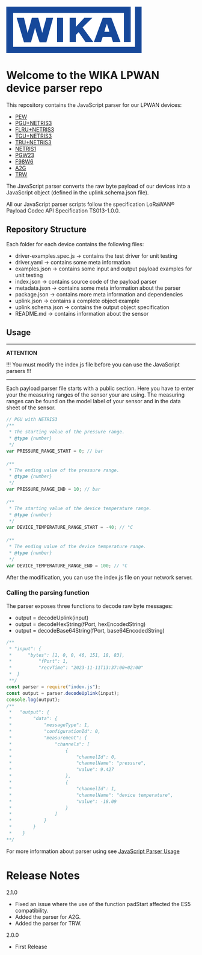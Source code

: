 ![WIKA](/assets/logo_wika.svg "WIKA")

# Welcome to the WIKA LPWAN device parser repo

This repository contains the JavaScript parser for our LPWAN devices:

* [PEW](src/PEW/) 
* [PGU+NETRIS3](src/PGU_NETRIS3/)
* [FLRU+NETRIS3](src/FLRU_NETRIS3/) 
* [TGU+NETRIS3](src/TGU_NETRIS3/)
* [TRU+NETRIS3](src/TRU_NETRIS3/) 
* [NETRIS1](src/NETRIS1/) 
* [PGW23](src/PGW23_100_11/)
* [F98W6](src/F98W6/) 
* [A2G](src/A2G/)
* [TRW](src/TRW/)

The JavaScript parser converts the raw byte payload of our devices into a JavaScript object (defined in the uplink.schema.json file).

All our JavaScript parser scripts follow the specification LoRaWAN® Payload Codec API Specification TS013-1.0.0.

## Repository Structure
Each folder for each device contains the following files:
* driver-examples.spec.js -> contains the test driver for unit testing
* driver.yaml -> contains some meta information
* examples.json -> contains some input and output payload examples for unit testing
* index.json -> contains source code of the payload parser
* metadata.json -> contains some meta information about the parser
* package.json -> contains more meta information and dependencies
* uplink.json -> contains a complete object example
* uplink.schema.json -> contains the output object specification
* README.md -> contains information about the sensor

## Usage
---
**ATTENTION**

!!! You must modify the index.js file before you can use the JavaScript parsers !!!

---

Each payload parser file starts with a public section. Here you have to enter your the measuring ranges of the sensor your are using. The measuring ranges can be found on the model label of your sensor and in the data sheet of the sensor.

```javascript
// PGU with NETRIS3  
/**
 * The starting value of the pressure range.
 * @type {number}
 */
var PRESSURE_RANGE_START = 0; // bar

/**
 * The ending value of the pressure range.
 * @type {number}
 */
var PRESSURE_RANGE_END = 10; // bar

/**
 * The starting value of the device temperature range.
 * @type {number}
 */
var DEVICE_TEMPERATURE_RANGE_START = -40; // °C

/**
 * The ending value of the device temperature range.
 * @type {number}
 */
var DEVICE_TEMPERATURE_RANGE_END = 100; // °C
```

After the modification, you can use the index.js file on your network server.

### Calling the parsing function
The parser exposes three functions to decode raw byte messages:
* output = decodeUplink(input)
* output = decodeHexString(fPort, hexEncodedString)
* output = decodeBase64String(fPort, base64EncodedString)

```JavaScript
/**
 * "input": {
 *      "bytes": [1, 0, 0, 46, 151, 18, 83],
 *          "fPort": 1,
 *          "recvTime": "2023-11-11T13:37:00+02:00"
 *  }
 **/
const parser = require("index.js");
const output = parser.decodeUplink(input);
console.log(output);
/**
 *   "output": {
 *        "data": {
 *            "messageType": 1,
 *            "configurationId": 0,
 *            "measurement": {
 *                "channels": [
 *                    {
 *                        "channelId": 0,
 *                        "channelName": "pressure",
 *                        "value": 9.427
 *                    },
 *                    {
 *                        "channelId": 1,
 *                        "channelName": "device temperature",
 *                        "value": -18.09
 *                    }
 *                ]
 *            }
 *        }
 *    }
**/
```
For more information about parser using see [JavaScript Parser Usage](/doc/JavaScriptUsage.md)

# Release Notes
2.1.0 
 - Fixed an issue where the use of the function padStart affected the ES5 compatibility.
 - Added the parser for A2G.
 - Added the parser for TRW.

2.0.0 
 - First Release